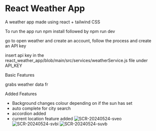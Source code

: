 # React Weather App

A weather app made using react + tailwind CSS

To run the app run npm install followed by npm run dev

go to open weather and create an account, follow the process and create an API key

insert api key in the react_weather_app/blob/main/src/services/weatherService.js file under API_KEY

Basic Features

grabs weather data fr

Added Features

- Background changes colour depending on if the sun has set
- auto complete for city search
- accordion added
- current location feature added
![SCR-20240524-sveo](https://github.com/samuelchen17/react_weather_app/assets/54968307/c7dcc527-f7a7-41c0-9f29-66832d3a94d3)
![SCR-20240524-svbi](https://github.com/samuelchen17/react_weather_app/assets/54968307/607a0484-5bcb-497f-8fd0-515140987363)
![SCR-20240524-suvb](https://github.com/samuelchen17/react_weather_app/assets/54968307/7ae5fd1b-06b5-49ab-b63b-e12d31990c98)
